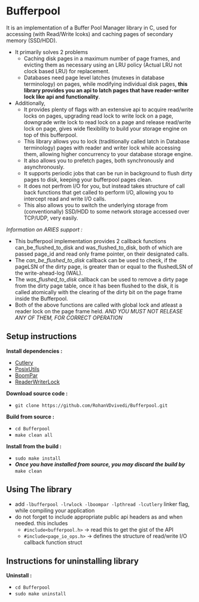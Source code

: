 # Bufferpool
It is an implementation of a Buffer Pool Manager library in C, used for accessing (with Read/Write lcoks) and caching pages of secondary memory (SSD/HDD).

 * It primarily solves 2 problems
   * Caching disk pages in a maximum number of page frames, and evicting them as necessary using an LRU policy (Actual LRU not clock based LRU) for replacement.
   * Databases need page level latches (mutexes in database terminology) on pages, while modifying individual disk pages, **this library provides you an api to latch pages that have reader-writer lock like api and functionality**.
 * Additionally,
   * It provides plenty of flags with an extensive api to acquire read/write locks on pages, upgrading read lock to write lock on a page, downgrade write lock to read lock on a page and release read/write lock on page, gives wide flexibility to build your storage engine on top of this bufferpool.
   * This library allows you to lock (traditionally called latch in Database terminology) pages with reader and writer lock while accessing them, allowing higher concurrency to your database storage engine.
   * It also allows you to prefetch pages, both synchronously and asynchronously.
   * It supports periodic jobs that can be run in background to flush dirty pages to disk, keeping your bufferpool pages clean.
   * It does not perfrom I/O for you, but instead takes structure of call back functions that get called to perform I/O, allowing you to intercept read and write I/O calls.
   * This also allows you to switch the underlying storage from (conventionally) SSD/HDD to some network storage accessed over TCP/UDP, very easily.

*Information on ARIES support :*
 * This bufferpool implementation provides 2 callback functions can_be_flushed_to_disk and was_flushed_to_disk, both of which are passed page_id and read only frame pointer, on their designated calls.
 * The *can_be_flushed_to_disk* callback can be used to check, if the pageLSN of the dirty page, is greater than or equal to the flushedLSN of the write-ahead-log (WAL).
 * The *was_flushed_to_disk* callback can be used to remove a dirty page from the dirty page table, once it has been flushed to the disk, it is called atomically with the clearing of the dirty bit on the page frame inside the Bufferpool.
 * Both of the above functions are called with global lock and atleast a reader lock on the page frame held. *AND YOU MUST NOT RELEASE ANY OF THEM, FOR CORRECT OPERATION*

## Setup instructions
**Install dependencies :**
 * [Cutlery](https://github.com/RohanVDvivedi/Cutlery)
 * [PosixUtils](https://github.com/RohanVDvivedi/PosixUtils)
 * [BoomPar](https://github.com/RohanVDvivedi/BoomPar)
 * [ReaderWriterLock](https://github.com/RohanVDvivedi/ReaderWriterLock)

**Download source code :**
 * `git clone https://github.com/RohanVDvivedi/Bufferpool.git`

**Build from source :**
 * `cd Bufferpool`
 * `make clean all`

**Install from the build :**
 * `sudo make install`
 * ***Once you have installed from source, you may discard the build by*** `make clean`

## Using The library
 * add `-lbufferpool -lrwlock -lboompar -lpthread -lcutlery` linker flag, while compiling your application
 * do not forget to include appropriate public api headers as and when needed. this includes
   * `#include<bufferpool.h>` -> read this to get the gist of the API
   * `#include<page_io_ops.h>` -> defines the structure of read/write I/O callback function struct

## Instructions for uninstalling library

**Uninstall :**
 * `cd Bufferpool`
 * `sudo make uninstall`
